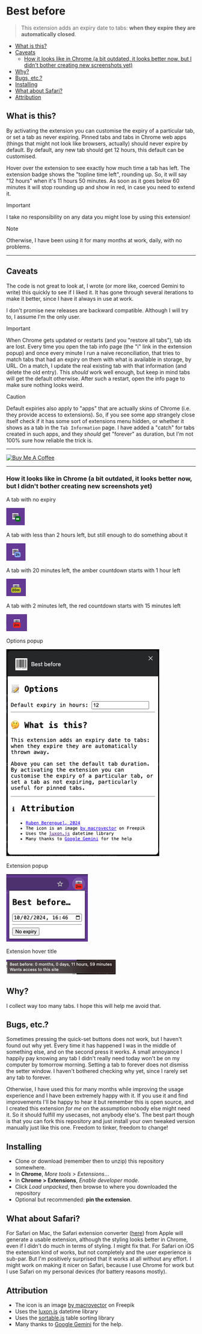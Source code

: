 # Best before

> This extension adds an expiry date to tabs: **when they expire they are
> automatically closed**.

<!-- vscode-markdown-toc -->

- [What is this?](#Whatisthis)
- [Caveats](#Caveats)
  - [How it looks like in Chrome (a bit outdated, it looks better now, but I didn't bother creating new screenshots yet)](#HowitlookslikeinChromeabitoutdateditlooksbetternowbutIdidntbothercreatingnewscreenshotsyet)
- [Why?](#Why)
- [Bugs, etc.?](#Bugsetc.)
- [Installing](#Installing)
- [What about Safari?](#WhataboutSafari)
- [Attribution](#Attribution)

<!-- vscode-markdown-toc-config
	numbering=false
	autoSave=true
	/vscode-markdown-toc-config -->
<!-- /vscode-markdown-toc -->

## <a name='Whatisthis'></a>What is this?

By activating the extension you can customise the expiry of a particular
tab, or set a tab as never expiring. Pinned tabs and tabs in Chrome web apps
(things that might not look like browsers, actually) should never expire by default.
By default, any new tab should get 12 hours, this default can be customised.

Hover over the extension to see exactly how much time a tab has left. The
extension badge shows the "topline time left", rounding up. So, it will say
"12 hours" when it's 11 hours 50 minutes. As soon as it goes below 60 minutes
it will stop rounding up and show in red, in case you need to extend it.

> [!IMPORTANT]
> I take no responsibility on any data you might lose by using this extension!

> [!NOTE]
> Otherwise, I have been using it for many months at work, daily, with no problems.

---

## <a name='Caveats'></a>Caveats

The code is not great to look at, I wrote (or more like, coerced Gemini to write)
this quickly to see if I liked it. It has gone through several iterations to make it better, since I have it always in use at work.

I don't promise new releases are backward compatible. Although I will try to, I assume I'm the only user.

> [!IMPORTANT]  
> When Chrome gets updated or restarts (and you "restore all tabs"), tab ids are lost. Every time
> you open the tab info page (the "i" link in the extension popup) and once every minute I run
> a naive reconciliation, that tries to match tabs that had an expiry on them with what is available
> in storage, by URL. On a match, I update the real existing tab with that information (and delete the
> old entry). This _should_ work well enough, but keep in mind tabs will get the default otherwise. After such a restart, open the info page to make sure nothing looks weird.

> [!CAUTION]
> Default expiries also apply to "apps" that are actually skins of Chrome (i.e. they provide
> access to extensions). So, if you see some app strangely close itself check if it has some
> sort of extensions menu hidden, or whether it shows as a tab in the `Tab Information` page.
> I have added a "catch" for tabs created in such apps, and they _should_ get "forever" as
> duration, but I'm not 100% sure how reliable the trick is.

---

<a href="https://www.buymeacoffee.com/rberenguel" target="_blank"><img src="https://cdn.buymeacoffee.com/buttons/default-orange.png" alt="Buy Me A Coffee" height="51" width="217"></a>

---

### <a name='HowitlookslikeinChromeabitoutdateditlooksbetternowbutIdidntbothercreatingnewscreenshotsyet'></a>How it looks like in Chrome (a bit outdated, it looks better now, but I didn't bother creating new screenshots yet)

A tab with no expiry

![](images/inf.png)

A tab with less than 2 hours left, but still enough to do something about it

![](images/2h.png)

A tab with 20 minutes left, the amber countdown starts with 1 hour left

![](images/20m.png)

A tab with 2 minutes left, the red countdown starts with 15 minutes left

![](images/2m.png)

Options popup

![](images/Options.png)

Extension popup

![](images/Extension.png)

Extension hover title

![](images/Hover.png)

## <a name='Why'></a>Why?

I collect way too many tabs. I hope this will help me avoid that.

## <a name='Bugsetc.'></a>Bugs, etc.?

Sometimes pressing the quick-set buttons does not work, but I haven't found out why yet. Every time it has happened I was in the middle of something else, and on the second press it works. A small annoyance I happily pay knowing any tab I didn't really need today won't be on my computer by tomorrow morning. Setting a tab to forever does not dismiss the setter window. I haven't bothered checking why yet, since I rarely set any tab to forever.

Otherwise, I have used this for many months while improving the usage experience and I have been extremely happy with it. If you use it and find improvements I'll be happy to hear it but remember this is open source, and I created this extension _for me_ on the assumption nobody else might need it. So it should fulfill my usecases, not anybody else's. The best part though is that you can fork this repository and just install your own tweaked version manually just like this one. Freedom to tinker, freedom to change!

## <a name='Installing'></a>Installing

- Clone or download (remember then to unzip) this repository somewhere.
- In **Chrome**, _More tools > Extensions_…
- In **Chrome > Extensions**, _Enable developer mode_.
- Click _Load unpacked_, then browse to where you downloaded the repository
- Optional but recommended: **pin the extension**.

## <a name='WhataboutSafari'></a>What about Safari?

For Safari on Mac, the Safari extension converter ([here](https://developer.apple.com/documentation/safariservices/safari_web_extensions/converting_a_web_extension_for_safari)) from Apple will generate a usable extension, although the styling looks better in Chrome, even if I didn't do much in terms of styling. I might fix that. For Safari on iOS the extension kind of works, but not completely and the user experience is sub-par. But I'm positively surprised that it works at all without any effort. I might work on making it nicer on Safari, because I use Chrome for work but I use Safari on my personal devices (for battery reasons mostly).

## <a name='Attribution'></a>Attribution

- The icon is an image [by macrovector](https://www.freepik.com/free-vector/bar-qr-codes-white-stickers-set-label-information-data-identification-strip_10602030.htm#query=barcode&position=0&from_view=keyword&track=sph&uuid=d878575d-8b03-4d9c-bc19-52617e9d7f4b) on Freepik
- Uses the [luxon.js](https://moment.github.io/luxon/#/) datetime library
- Uses the [sortable.js](https://github.com/HubSpot/sortable) table sorting library
- Many thanks to [Google Gemini](http://gemini.google.com") for the help.
